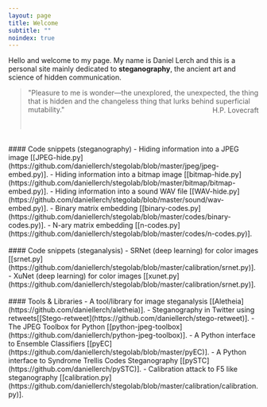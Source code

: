 ```yaml
---
layout: page
title: Welcome
subtitle: ""
noindex: true
---
```



Hello and welcome to my page. My name is Daniel Lerch and this is a personal site
mainly dedicated to **steganography**, the ancient art and science of hidden communication.



> "Pleasure to me is wonder—the unexplored, the unexpected, the thing that is hidden and the changeless thing that lurks behind superficial mutability."  
> <div style='text-align:right;position:relative;top:-30px'>H.P. Lovecraft</div>

<!--center>
<img width='500px' src='/images/xkcd-security.png'/>
</center><br/-->


<!-- #### Posts: -->
<!-- - [Steganalysis of OpenStego using Aletheia]() - 2020-xx-xx. -->
<!-- - [Steganalysis of OpenPuff using Aletheia]() - 2020-xx-xx. -->
<!-- - [J-UNIWARD cost function for steganography in JPEG]() - 2020-xx-xx. -->
<!-- - [HILL cost function for steganography in spatial domain]() - 2020-xx-xx. -->
<!-- - [Non shared selection channels]() - 2020-xx-xx. -->
<!-- - [Minimizing the embedding impact]() - 2020-xx-xx. -->
<!-- - [Hiding information in JPEG images]() - 2020-xx-xx. -->
<!-- - [Johannes Trithemius and the Steganographia]() - 2020-xx-xx. -->



<div style='heigth:25px'>&nbsp;</div>
#### Code snippets (steganography)
- Hiding information into a JPEG image [[JPEG-hide.py](https://github.com/daniellerch/stegolab/blob/master/jpeg/jpeg-embed.py)].
- Hiding information into a bitmap image [[bitmap-hide.py](https://github.com/daniellerch/stegolab/blob/master/bitmap/bitmap-embed.py)].
- Hiding information into a sound WAV file [[WAV-hide.py](https://github.com/daniellerch/stegolab/blob/master/sound/wav-embed.py)].
- Binary matrix embedding  [[binary-codes.py](https://github.com/daniellerch/stegolab/blob/master/codes/binary-codes.py)].
- N-ary matrix embedding  [[n-codes.py](https://github.com/daniellerch/stegolab/blob/master/codes/n-codes.py)].


<div style='heigth:25px'>&nbsp;</div>
#### Code snippets (steganalysis)
- SRNet (deep learning) for color images [[srnet.py](https://github.com/daniellerch/stegolab/blob/master/calibration/srnet.py)].
- XuNet (deep learning) for color images [[xunet.py](https://github.com/daniellerch/stegolab/blob/master/calibration/srnet.py)].
<!-- - Deep steganalysis using EfficientNet B0 [[effnet-b0.py](https://github.com/daniellerch/stegolab/blob/master/calibration/calibration.py)]. -->
<!-- - ATS Attack [[ats.py](https://github.com/daniellerch/stegolab/blob/master/calibration/calibration.py)]. -->
<!-- - Detection of classification inconsistencies [[dci.py](https://github.com/daniellerch/stegolab/blob/master/calibration/calibration.py)]. -->


<div style='heigth:25px'>&nbsp;</div>
#### Tools & Libraries
- A tool/library for image steganalysis [[Aletheia](https://github.com/daniellerch/aletheia)].
- Steganography in Twitter using retweets[[Stego-retweet](https://github.com/daniellerch/stego-retweet)].
- The JPEG Toolbox for Python [[python-jpeg-toolbox](https://github.com/daniellerch/python-jpeg-toolbox)].
- A Python interface to Ensemble Classifiers [[pyEC](https://github.com/daniellerch/stegolab/blob/master/pyEC)].
- A Python interface to Syndrome Trellis Codes Steganography [[pySTC](https://github.com/daniellerch/pySTC)].
- Calibration attack to F5 like steganography [[calibration.py](https://github.com/daniellerch/stegolab/blob/master/calibration/calibration.py)].


